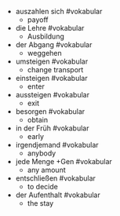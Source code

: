 - auszahlen sich #vokabular
	- payoff
- die Lehre #vokabular
	- Ausbildung
- der Abgang #vokabular
	- weggehen
- umsteigen #vokabular
	- change transport
- einsteigen #vokabular
	- enter
- aussteigen #vokabular
	- exit
- besorgen #vokabular
	- obtain
- in der Früh #vokabular
	- early
- irgendjemand #vokabular
	- anybody
- jede Menge +Gen #vokabular
	- any amount
- entschließen #vokabular
	- to decide
- der Aufenthalt #vokabular
	- the stay